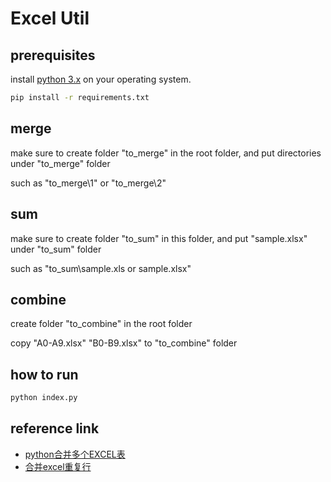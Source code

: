 # Excel Util

## prerequisites

install [python 3.x](https://www.python.org/) on your operating system.

```sh
pip install -r requirements.txt
```

## merge

make sure to create folder "to_merge" in the root folder, and put directories under "to_merge" folder

such as "to_merge\1" or "to_merge\2"

## sum

make sure to create folder "to_sum" in this folder, and put "sample.xlsx" under "to_sum" folder

such as "to_sum\sample.xls or sample.xlsx"

## combine

create folder "to_combine" in the root folder

copy "A0-A9.xlsx" "B0-B9.xlsx" to "to_combine" folder

## how to run

```sh
python index.py
```

## reference link

- [python合并多个EXCEL表](https://www.jianshu.com/p/664b52d6933e)
- [合并excel重复行](https://www.jianshu.com/p/26f93146d564)
